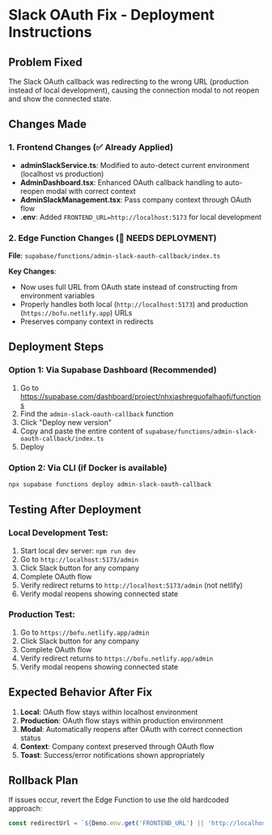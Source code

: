 # Slack OAuth Fix - Deployment Instructions

## Problem Fixed
The Slack OAuth callback was redirecting to the wrong URL (production instead of local development), causing the connection modal to not reopen and show the connected state.

## Changes Made

### 1. Frontend Changes (✅ Already Applied)
- **adminSlackService.ts**: Modified to auto-detect current environment (localhost vs production)
- **AdminDashboard.tsx**: Enhanced OAuth callback handling to auto-reopen modal with correct context
- **AdminSlackManagement.tsx**: Pass company context through OAuth flow
- **.env**: Added `FRONTEND_URL=http://localhost:5173` for local development

### 2. Edge Function Changes (🚨 NEEDS DEPLOYMENT)
**File**: `supabase/functions/admin-slack-oauth-callback/index.ts`

**Key Changes**:
- Now uses full URL from OAuth state instead of constructing from environment variables
- Properly handles both local (`http://localhost:5173`) and production (`https://bofu.netlify.app`) URLs
- Preserves company context in redirects

## Deployment Steps

### Option 1: Via Supabase Dashboard (Recommended)
1. Go to https://supabase.com/dashboard/project/nhxjashreguofalhaofj/functions
2. Find the `admin-slack-oauth-callback` function
3. Click "Deploy new version"
4. Copy and paste the entire content of `supabase/functions/admin-slack-oauth-callback/index.ts`
5. Deploy

### Option 2: Via CLI (if Docker is available)
```bash
npx supabase functions deploy admin-slack-oauth-callback
```

## Testing After Deployment

### Local Development Test:
1. Start local dev server: `npm run dev`
2. Go to `http://localhost:5173/admin`
3. Click Slack button for any company
4. Complete OAuth flow
5. Verify redirect returns to `http://localhost:5173/admin` (not netlify)
6. Verify modal reopens showing connected state

### Production Test:
1. Go to `https://bofu.netlify.app/admin`
2. Click Slack button for any company  
3. Complete OAuth flow
4. Verify redirect returns to `https://bofu.netlify.app/admin`
5. Verify modal reopens showing connected state

## Expected Behavior After Fix
1. **Local**: OAuth flow stays within localhost environment
2. **Production**: OAuth flow stays within production environment  
3. **Modal**: Automatically reopens after OAuth with correct connection status
4. **Context**: Company context preserved through OAuth flow
5. **Toast**: Success/error notifications shown appropriately

## Rollback Plan
If issues occur, revert the Edge Function to use the old hardcoded approach:
```typescript
const redirectUrl = `${Deno.env.get('FRONTEND_URL') || 'http://localhost:5173'}/admin`
```